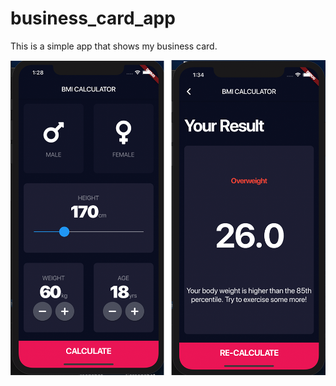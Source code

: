 # business_card_app

This is a simple app that shows my business card.

![Finished App](https://github.com/clemkofi/bmi_calculator/blob/master/screenshots/screenshots.png)
